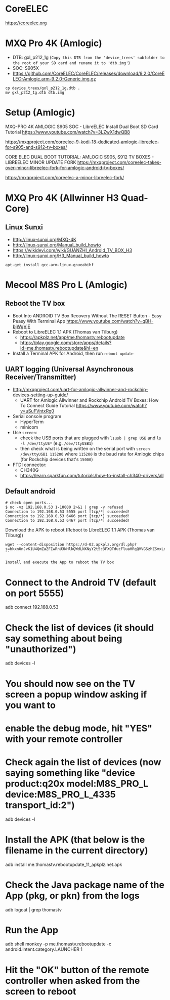 # CoreELEC

https://coreelec.org

# MXQ Pro 4K (Amlogic)

- DTB: gxl_p212_1g (`Copy this DTB from the 'device_trees' subfolder to the root of your SD card and rename it to 'dtb.img'`)
- SOC: S905X
- https://github.com/CoreELEC/CoreELEC/releases/download/9.2.0/CoreELEC-Amlogic.arm-9.2.0-Generic.img.gz

```
cp device_trees/gxl_p212_1g.dtb .
mv gxl_p212_1g.dtb dtb.img
```

# Setup (Amlogic)

MXQ-PRO 4K AMLOGIC S905 SOC - LibreELEC Install Dual Boot SD Card Tutorial
https://www.youtube.com/watch?v=3LZwX1dwQB8

https://mxqproject.com/coreelec-9-kodi-18-dedicated-amlogic-libreelec-for-s905-and-s912-tv-boxes/

CORE ELEC DUAL BOOT TUTORIAL: AMLOGIC S905, S912 TV BOXES - LIBREELEC MINOR UPDATE FORK
https://mxqproject.com/coreelec-takes-over-minor-libreelec-fork-for-amlogic-android-tv-boxes/

https://mxqproject.com/coreelec-a-minor-libreelec-fork/

# MXQ Pro 4K (Allwinner H3 Quad-Core)

## Linux Sunxi

- http://linux-sunxi.org/MXQ-4K
- http://linux-sunxi.org/Manual_build_howto
- https://wikidevi.com/wiki/GUANZHI_Android_TV_BOX_H3
- http://linux-sunxi.org/H3_Manual_build_howto

```
apt-get install gcc-arm-linux-gnueabihf
```

# Mecool M8S Pro L (Amlogic)

## Reboot the TV box

- Boot Into ANDROID TV Box Recovery Without The RESET Button - Easy Peasy With Terminal App
  https://www.youtube.com/watch?v=qBH-bjWgVjE
- Reboot to LibreELEC 1.1 APK (Thomas van Tilburg)
    - https://apkplz.net/app/me.thomastv.rebootupdate
    - https://play.google.com/store/apps/details?id=me.thomastv.rebootupdate&hl=en
- Install a Terminal APK for Android, then run `reboot update`

## UART logging (Universal Asynchronous Receiver/Transmitter)

- http://mxqproject.com/uart-for-amlogic-allwinner-and-rockchip-devices-setting-up-guide/
    - UART for Amlogic Allwinner and Rockchip Android TV Boxes: How To Connect Guide Tutorial
      https://www.youtube.com/watch?v=uSuFVntxRg0
- Serial console program
    - HyperTerm
    - minicom
- Use `screen`:
    - check the USB ports that are plugged with `lsusb | grep USB` and `ls -l /dev/ttyUS*`
      (e.g. `/dev/ttyUSB1`)
    - then check what is being written on the serial port with `screen /dev/ttyUSB1 115200`
      where `115200` is the baud rate for Amlogic chips (for Rockchip devices that's `15000`)
- FTDI connector:
    - CH340G
    - https://learn.sparkfun.com/tutorials/how-to-install-ch340-drivers/all

## Default android

```
# check open ports...
$ nc -vz 192.168.0.53 1-10000 2>&1 | grep -v refused
Connection to 192.168.0.53 5555 port [tcp/*] succeeded!
Connection to 192.168.0.53 6466 port [tcp/*] succeeded!
Connection to 192.168.0.53 6467 port [tcp/*] succeeded!
```


Download the APK to reboot (Reboot to LibreELEC 1.1 APK (Thomas van Tilburg))

```
wget --content-disposition https://d-02.apkplz.org/dl.php?s=bkxnUnJvK1U4QmZaZFIwRnU3NHlkQWdLNXNyY2t5c3FXQTducFluaHRqQVVGSzhZSmxLdnhVZkhiYTF3ZUlxQ3kwenVhTFVJQnNJTEpLMkhsQ2V2cUU4RUxtYXdrRTZ3aDhySkJJRm9Cd1JGWldOdEpEeU4vcmhaeU5PZEpSRWo3K3RyRm0yWkk2Q2QvV2lHTXZ4RjN3PT0=
``

Install and execute the App to reboot the TV box

```
# Connect to the Android TV (default on port 5555)
adb connect 192.168.0.53
# Check the list of devices (it should say something about being "unauthorized")
adb devices -l
# You should now see on the TV screen a popup window asking if you want to
# enable the debug mode, hit "YES" with your remote controller
# Check again the list of devices (now saying something like "device product:q20x model:M8S_PRO_L device:M8S_PRO_L_4335 transport_id:2")
adb devices -l
# Install the APK (that below is the filename in the current directory)
adb install me.thomastv.rebootupdate_11_apkplz.net.apk
# Check the Java package name of the App (pkg, or pkn) from the logs
adb logcat | grep thomastv
# Run the App
adb shell monkey -p me.thomastv.rebootupdate  -c android.intent.category.LAUNCHER 1
# Hit the "OK" button of the remote controller when asked from the screen to reboot
```
